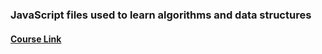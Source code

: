 ### JavaScript files used to learn algorithms and data structures

#### [Course Link](https://www.freecodecamp.org/learn/javascript-algorithms-and-data-structures/)
